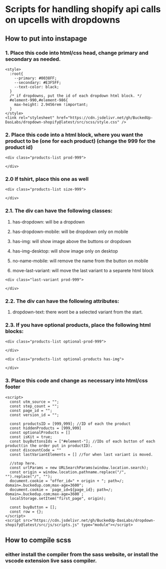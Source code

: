 # Scripts for handling shopify api calls on upcells with dropdowns

## How to put into instapage
### 1. Place this code into html/css head, change primary and secondary as needed.
```
<style>
  :root{
    --primary: #0038FF;
    --secondary: #E3F5FF;
    --text-color: black;
  }
  /* if dropdowns, put the id of each dropdown html block. */
  #element-990,#element-986{
    max-height: 2.9456rem !important;
  }
</style>
<link rel="stylesheet" href="https://cdn.jsdelivr.net/gh/BuckedUp-DasLabs/dropdown-shopify@latest/src/scss/style.css" />
```
### 2. Place this code into a html block, where you want the product to be (one for each product) (change the 999 for the product id)
```
<div class="products-list prod-999">

</div>
```

### 2.0 If tshirt, place this one as well
```
<div class="products-list size-999">

</div>
```

### 2.1. The div can have the following classes:
1. has-dropdown: will be a dropdown

2. has-dropdown-mobile: will be dropdown only on mobile

3. has-img: will show image above the buttons or dropdown

4. has-img-desktop: will show image only on desktop

5. no-name-mobile: will remove the name from the button on mobile

6. move-last-variant: will move the last variant to a separete html block

```
<div class="last-variant prod-999">

</div>
```

### 2.2. The div can have the following attributes:
1. dropdown-text: there wont be a selected variant from the start.

### 2.3. If you have optional products, place the following html blocks:
```
<div class="products-list optional-prod-999">
      
</div>
```
```
<div class="products-list optional-products has-img">

</div>
```

### 3. Place this code and change as necessary into html/css footer
```
<script>
  const utm_source = "";
  const step_count = "";
  const page_id = "";
  const version_id = "";

  const productsID = [999,999]; //ID of each the product
  const hiddenProducts = [999,999]
  const optionalProducts = []
  const isKit = true;
  const buyButtonsIds = ["#element-"]; //IDs of each button of each product(in the order put in productID).
  const discountCode = ""
  const lastVariantElements = [] //for when last variant is moved.

  //stop here.
  const urlParams = new URLSearchParams(window.location.search);
  const origin = window.location.pathname.replace("/", "").replace("/", "");
  document.cookie = "offer_id=" + origin + "; path=/; domain=.buckedup.com;max-age=3600";
  document.cookie = `page_id=${page_id}; path=/; domain=.buckedup.com;max-age=3600`;
  localStorage.setItem("first_page", origin);

  const buyButton = [];
  const row = {};
</script>
<script src="https://cdn.jsdelivr.net/gh/BuckedUp-DasLabs/dropdown-shopify@latest/src/js/scripts.js" type="module"></script>
```

## How to compile scss

### either install the compiler from the sass website, or install the vscode extension live sass compiler.
